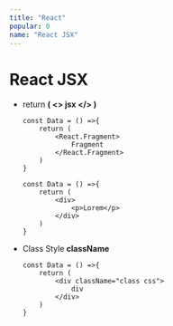 ```yaml
---
title: "React"
popular: 0
name: "React JSX"
---
```


# React JSX

- return **( <> jsx </> )**

  ```
  const Data = () =>{
      return (
          <React.Fragment>
              Fragment
          </React.Fragment>
      )
  }
  ```

  ```
  const Data = () =>{
      return (
          <div>
              <p>Lorem</p>
          </div>
      )
  }
  ```

- Class Style **className**

  ```
  const Data = () =>{
      return (
          <div className="class css">
              div
          </div>
      )
  }
  ```
